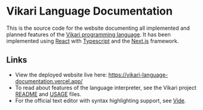 # Vikari Language Documentation

This is the source code for the website documenting all implemented and planned features of the [Vikari programming language][1]. It has been
implemented using [React][2] with [Typescript][3] and the [Next.js][4] framework.

## Links

- View the deployed website live here: https://vikari-language-documentation.vercel.app/
- To read about features of the language interpreter, see the Vikari project [README][5] and [USAGE][6] files.
- For the official text editor with syntax highlighting support, see [Vide][7].

[1]: https://github.com/atonement-crystals/Vikari
[2]: https://react.dev/
[3]: https://www.typescriptlang.org/
[4]: https://nextjs.org/
[5]: https://github.com/atonement-crystals/Vikari/blob/main/README.md
[6]: https://github.com/atonement-crystals/Vikari/blob/main/USAGE.md
[7]: https://github.com/atonement-crystals/Vide
